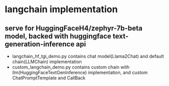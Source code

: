# langchain implementation
## serve for HuggingFaceH4/zephyr-7b-beta model, backed with huggingface text-generation-inference api
- langchain_hf_tgi_demo.py contains chat model(Llama2Chat) and default chain(LLMChain) implementation
- custom_langchain_demo.py contains custom chain with llm(HuggingFaceTextGenInference) implementation, and custom ChatPromptTemplate and CallBack